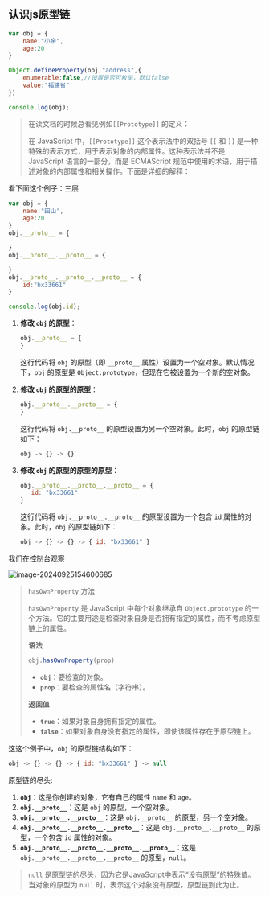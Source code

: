 ## 认识js原型链

```javascript
var obj = {
    name:"小余",
    age:20
}

Object.defineProperty(obj,"address",{
    enumerable:false,//设置是否可枚举，默认false
    value:"福建省"
})

console.log(obj);
```

> 在读文档的时候总看见例如`[[Prototype]]` 的定义：
>
> 在 JavaScript 中，`[[Prototype]]` 这个表示法中的双括号 `[[` 和 `]]` 是一种特殊的表示方式，用于表示对象的内部属性。这种表示法并不是 JavaScript 语言的一部分，而是 ECMAScript 规范中使用的术语，用于描述对象的内部属性和相关操作。下面是详细的解释：

看下面这个例子：三层

```js
var obj = {
    name:"田山",
    age:20
}
obj.__proto__ = {

}
obj.__proto__.__proto__ = {

}
obj.__proto__.__proto__.__proto__ = {
    id:"bx33661"
}

console.log(obj.id); 
```

1. **修改 `obj` 的原型**：

   ```javascript
   obj.__proto__ = {  
   }
   ```

   这行代码将 `obj` 的原型（即 `__proto__` 属性）设置为一个空对象。默认情况下，`obj` 的原型是 `Object.prototype`，但现在它被设置为一个新的空对象。

2. **修改 `obj` 的原型的原型**：

   ```javascript
   obj.__proto__.__proto__ = {  
   }
   ```

   这行代码将 `obj.__proto__` 的原型设置为另一个空对象。此时，`obj` 的原型链如下：

   ```js
   obj -> {} -> {}
   ```

3. **修改 `obj` 的原型的原型的原型**：

   ```javascript
   obj.__proto__.__proto__.__proto__ = {  
      id: "bx33661"  
   }
   ```

   这行代码将 `obj.__proto__.__proto__` 的原型设置为一个包含 `id` 属性的对象。此时，`obj` 的原型链如下：

   ```javascript
   obj -> {} -> {} -> { id: "bx33661" }
   ```

我们在控制台观察

![image-20240925154600685](https://gitee.com/bx33661/image/raw/master/path/image-20240925154600685.png)

> `hasOwnProperty` 方法
>
> `hasOwnProperty` 是 JavaScript 中每个对象继承自 `Object.prototype` 的一个方法。它的主要用途是检查对象自身是否拥有指定的属性，而不考虑原型链上的属性。
>
> **语法**
>
> ```javascript
> obj.hasOwnProperty(prop)
> ```
>
> - **`obj`**：要检查的对象。
> - **`prop`**：要检查的属性名（字符串）。
>
> **返回值**
>
> - **`true`**：如果对象自身拥有指定的属性。
> - **`false`**：如果对象自身没有指定的属性，即使该属性存在于原型链上。



这这个例子中，`obj` 的原型链结构如下：

```js
obj -> {} -> {} -> { id: "bx33661" } -> null
```

原型链的尽头:

1. **`obj`**：这是你创建的对象，它有自己的属性 `name` 和 `age`。
2. **`obj.__proto__`**：这是 `obj` 的原型，一个空对象。
3. **`obj.__proto__.__proto__`**：这是 `obj.__proto__` 的原型，另一个空对象。
4. **`obj.__proto__.__proto__.__proto__`**：这是 `obj.__proto__.__proto__` 的原型，一个包含 `id` 属性的对象。
5. **`obj.__proto__.__proto__.__proto__.__proto__`**：这是 `obj.__proto__.__proto__.__proto__` 的原型，`null`。

> `null` 是原型链的尽头，因为它是JavaScript中表示“没有原型”的特殊值。当对象的原型为 `null` 时，表示这个对象没有原型，原型链到此为止。